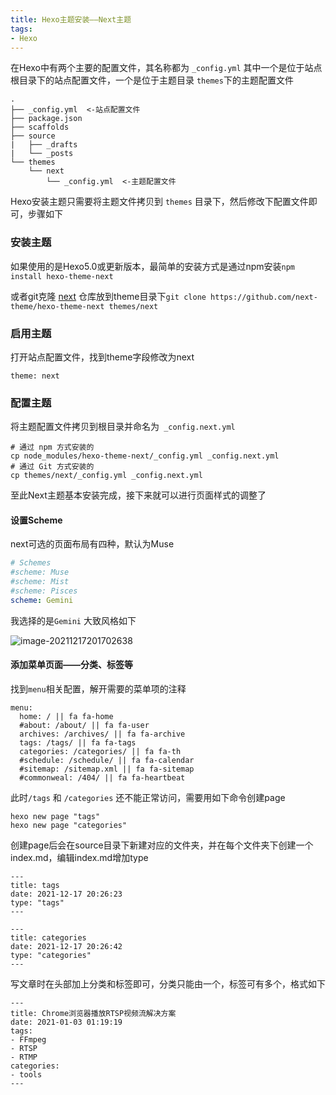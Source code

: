 ```yaml
---
title: Hexo主题安装——Next主题
tags:
- Hexo
---
```




 

在Hexo中有两个主要的配置文件，其名称都为 `_config.yml` 其中一个是位于站点根目录下的站点配置文件，一个是位于主题目录 `themes`下的主题配置文件



```
.
├── _config.yml  <-站点配置文件
├── package.json
├── scaffolds
├── source
|   ├── _drafts
|   └── _posts
└── themes
    └── next  
    	└── _config.yml  <-主题配置文件
```

Hexo安装主题只需要将主题文件拷贝到 `themes` 目录下，然后修改下配置文件即可，步骤如下

### 安装主题

如果使用的是Hexo5.0或更新版本，最简单的安装方式是通过npm安装`npm install hexo-theme-next`

或者git克隆 [next](https://github.com/next-theme/hexo-theme-next) 仓库放到theme目录下`git clone https://github.com/next-theme/hexo-theme-next themes/next` 

### 启用主题

打开站点配置文件，找到theme字段修改为next

```
theme: next
```

### 配置主题

将主题配置文件拷贝到根目录并命名为` _config.next.yml`

```
# 通过 npm 方式安装的
cp node_modules/hexo-theme-next/_config.yml _config.next.yml
# 通过 Git 方式安装的
cp themes/next/_config.yml _config.next.yml
```

至此Next主题基本安装完成，接下来就可以进行页面样式的调整了

#### 设置Scheme

next可选的页面布局有四种，默认为Muse

```yml
# Schemes
#scheme: Muse
#scheme: Mist
#scheme: Pisces
scheme: Gemini
```

我选择的是`Gemini` 大致风格如下

![image-20211217201702638](image-20211217201702638.png)

#### 添加菜单页面——分类、标签等

找到`menu`相关配置，解开需要的菜单项的注释

```
menu:
  home: / || fa fa-home
  #about: /about/ || fa fa-user
  archives: /archives/ || fa fa-archive
  tags: /tags/ || fa fa-tags
  categories: /categories/ || fa fa-th
  #schedule: /schedule/ || fa fa-calendar
  #sitemap: /sitemap.xml || fa fa-sitemap
  #commonweal: /404/ || fa fa-heartbeat
```

此时`/tags` 和 `/categories` 还不能正常访问，需要用如下命令创建page

```
hexo new page "tags"
hexo new page "categories"

```

创建page后会在source目录下新建对应的文件夹，并在每个文件夹下创建一个index.md，编辑index.md增加type

```
---
title: tags
date: 2021-12-17 20:26:23
type: "tags"
---

---
title: categories
date: 2021-12-17 20:26:42
type: "categories"
---
```

写文章时在头部加上分类和标签即可，分类只能由一个，标签可有多个，格式如下

```
---
title: Chrome浏览器播放RTSP视频流解决方案
date: 2021-01-03 01:19:19
tags:
- FFmpeg
- RTSP
- RTMP
categories:
- tools
---
```









